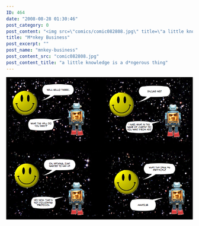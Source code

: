```yaml
---
ID: 464
date: "2008-08-28 01:30:46"
post_category: 0
post_content: "<img src=\"comics/comic082808.jpg\" title=\"a little knowledge is a d*ngerous thing\" />"
title: "M*nkey Business"
post_excerpt: ""
post_name: "mnkey-business"
post_content_src: "comic082808.jpg"
post_content_title: "a little knowledge is a d*ngerous thing"
---
```



[![a little knowledge is a d*ngerous thing](/comics-hi-res/comic082808.jpg)](/comics-hi-res/comic082808.jpg)
